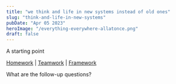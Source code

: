 ```yaml
---
title: "we think and life in new systems instead of old ones"
slug: "think-and-life-in-new-systems"
pubDate: "Apr 05 2023"
heroImage: "/everything-everywhere-allatonce.png"
draft: false
---
```


A starting point

[Homework](kiss-yourself.world) | [Teamwork](everyone-everywhere-alltogether.world) | [Framework](kiss-everything.world)

What are the follow-up questions?
